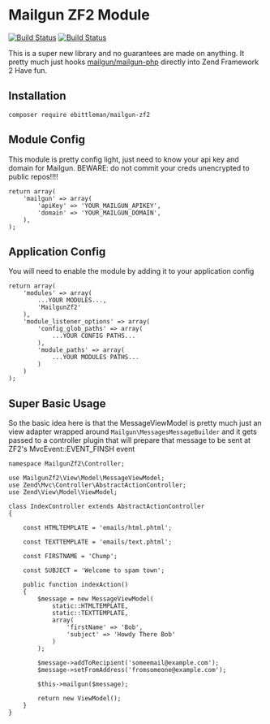 # Mailgun ZF2 Module
[![Build Status](https://travis-ci.org/ebittleman/mailgun-zf2.svg?branch=master)](https://travis-ci.org/ebittleman/mailgun-zf2)
[![Build Status](https://img.shields.io/packagist/v/ebittleman/mailgun-zf2.svg)](https://packagist.org/packages/ebittleman/mailgun-zf2)

This is a super new library and no guarantees are made on anything. 
It pretty much just hooks 
[mailgun/mailgun-php](https://github.com/mailgun/mailgun-php) 
directly into Zend Framework 2 Have fun.

## Installation

    composer require ebittleman/mailgun-zf2

## Module Config

This module is pretty config light, just need to know your api key and
domain for Mailgun. BEWARE: do not commit your creds unencrypted to 
public repos!!!!

    return array(
        'mailgun' => array(
            'apiKey' => 'YOUR_MAILGUN_APIKEY',
            'domain' => 'YOUR_MAILGUN_DOMAIN',
        ),
    );

## Application Config

You will need to enable the module by adding it to your application config

    return array(
        'modules' => array(
            ...YOUR MODULES...,
            'MailgunZf2'
        ),
        'module_listener_options' => array(
            'config_glob_paths' => array(
                ...YOUR CONFIG PATHS...
            ),
            'module_paths' => array(
                ...YOUR MODULES PATHS...
            )
        )
    );

## Super Basic Usage

So the basic idea here is that the MessageViewModel is pretty much just an
view adapter wrapped around `Mailgun\MessagesMessageBuilder` and it gets passed
to a controller plugin that will prepare that message to be sent at ZF2's MvcEvent::EVENT_FINSH
event

    namespace MailgunZf2\Controller;

    use MailgunZf2\View\Model\MessageViewModel;
    use Zend\Mvc\Controller\AbstractActionController;
    use Zend\View\Model\ViewModel;

    class IndexController extends AbstractActionController
    {
    
        const HTMLTEMPLATE = 'emails/html.phtml';
    
        const TEXTTEMPLATE = 'emails/text.phtml';
    
        const FIRSTNAME = 'Chump';
    
        const SUBJECT = 'Welcome to spam town';
    
        public function indexAction()
        {
            $message = new MessageViewModel(
                static::HTMLTEMPLATE,
                static::TEXTTEMPLATE,
                array(
                    'firstName' => 'Bob',
                    'subject' => 'Howdy There Bob'
                )
            );
            
            $message->addToRecipient('someemail@example.com');
            $message->setFromAddress('fromsomeone@example.com');
    
            $this->mailgun($message);
    
            return new ViewModel();
        }
    }

